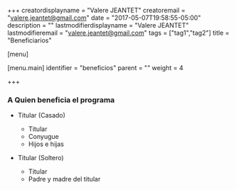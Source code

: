 +++
creatordisplayname = "Valere JEANTET"
creatoremail = "valere.jeantet@gmail.com"
date = "2017-05-07T19:58:55-05:00"
description = ""
lastmodifierdisplayname = "Valere JEANTET"
lastmodifieremail = "valere.jeantet@gmail.com"
tags = ["tag1","tag2"]
title = "Beneficiarios"

[menu]

  [menu.main]
    identifier = "beneficios"
    parent = ""
    weight = 4

+++

### A Quien beneficia el programa

+ Titular (Casado)
    + Titular
    + Conyugue
    + Hijos e hijas

+ Titular (Soltero)
    + Titular
    + Padre y madre del titular


